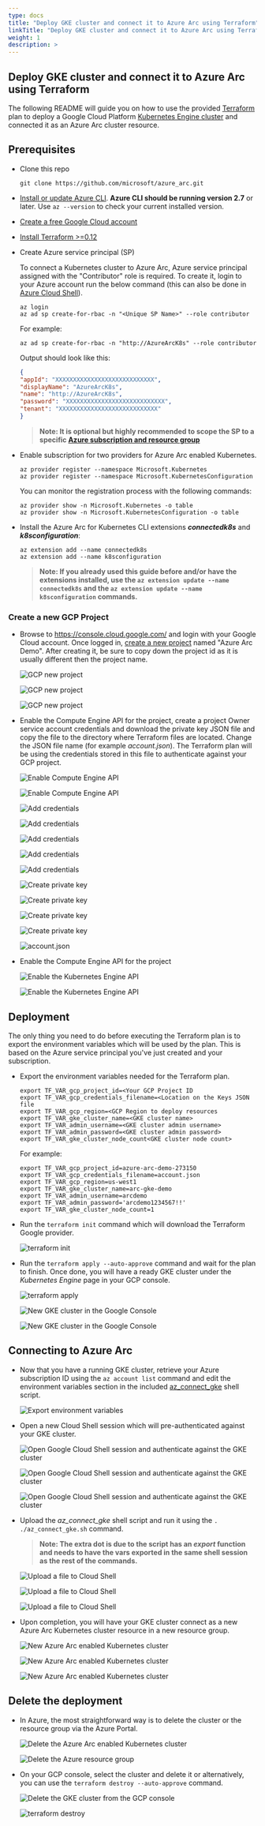 ```yaml
---
type: docs
title: "Deploy GKE cluster and connect it to Azure Arc using Terraform"
linkTitle: "Deploy GKE cluster and connect it to Azure Arc using Terraform"
weight: 1
description: >
---
```


## Deploy GKE cluster and connect it to Azure Arc using Terraform

The following README will guide you on how to use the provided [Terraform](https://www.terraform.io/) plan to deploy a Google Cloud Platform [Kubernetes Engine cluster](https://cloud.google.com/kubernetes-engine) and connected it as an Azure Arc cluster resource.

## Prerequisites

* Clone this repo

    ```console
    git clone https://github.com/microsoft/azure_arc.git
    ```

* [Install or update Azure CLI](https://docs.microsoft.com/en-us/cli/azure/install-azure-cli?view=azure-cli-latest). **Azure CLI should be running version 2.7** or later. Use ```az --version``` to check your current installed version.

* [Create a free Google Cloud account](https://cloud.google.com/free)

* [Install Terraform >=0.12](https://learn.hashicorp.com/terraform/getting-started/install.html)

* Create Azure service principal (SP)

    To connect a Kubernetes cluster to Azure Arc, Azure service principal assigned with the "Contributor" role is required. To create it, login to your Azure account run the below command (this can also be done in [Azure Cloud Shell](https://shell.azure.com/)).

    ```console
    az login
    az ad sp create-for-rbac -n "<Unique SP Name>" --role contributor
    ```

    For example:

    ```console
    az ad sp create-for-rbac -n "http://AzureArcK8s" --role contributor
    ```

    Output should look like this:

    ```json
    {
    "appId": "XXXXXXXXXXXXXXXXXXXXXXXXXXXX",
    "displayName": "AzureArcK8s",
    "name": "http://AzureArcK8s",
    "password": "XXXXXXXXXXXXXXXXXXXXXXXXXXXX",
    "tenant": "XXXXXXXXXXXXXXXXXXXXXXXXXXXX"
    }
    ```

  > **Note: It is optional but highly recommended to scope the SP to a specific [Azure subscription and resource group](https://docs.microsoft.com/en-us/cli/azure/ad/sp?view=azure-cli-latest)**

* Enable subscription for two providers for Azure Arc enabled Kubernetes.
  
  ```console
  az provider register --namespace Microsoft.Kubernetes
  az provider register --namespace Microsoft.KubernetesConfiguration
  ```

  You can monitor the registration process with the following commands:

  ```console
  az provider show -n Microsoft.Kubernetes -o table
  az provider show -n Microsoft.KubernetesConfiguration -o table
  ```

* Install the Azure Arc for Kubernetes CLI extensions ***connectedk8s*** and ***k8sconfiguration***:

  ```console
  az extension add --name connectedk8s
  az extension add --name k8sconfiguration
  ```

  > **Note: If you already used this guide before and/or have the extensions installed, use the ```az extension update --name connectedk8s``` and the ```az extension update --name k8sconfiguration``` commands.**

### Create a new GCP Project

* Browse to https://console.cloud.google.com/ and login with your Google Cloud account. Once logged in, [create a new project](https://cloud.google.com/resource-manager/docs/creating-managing-projects) named "Azure Arc Demo". After creating it, be sure to copy down the project id as it is usually different then the project name.

  ![GCP new project](./01.png)

  ![GCP new project](./02.png)

  ![GCP new project](./03.png)

* Enable the Compute Engine API for the project, create a project Owner service account credentials and download the private key JSON file and copy the file to the directory where Terraform files are located. Change the JSON file name (for example *account.json*). The Terraform plan will be using the credentials stored in this file to authenticate against your GCP project.

  ![Enable Compute Engine API](./04.png)

  ![Enable Compute Engine API](./05.png)

  ![Add credentials](./06.png)

  ![Add credentials](./07.png)

  ![Add credentials](./08.png)

  ![Add credentials](./09.png)

  ![Add credentials](./10.png)

  ![Create private key](./11.png)

  ![Create private key](./12.png)

  ![Create private key](./13.png)

  ![Create private key](./14.png)

  ![account.json](./15.png)

* Enable the Compute Engine API for the project

  ![Enable the Kubernetes Engine API](./16.png)

  ![Enable the Kubernetes Engine API](./17.png)

## Deployment

The only thing you need to do before executing the Terraform plan is to export the environment variables which will be used by the plan. This is based on the Azure service principal you've just created and your subscription.  

* Export the environment variables needed for the Terraform plan.

  ```console
  export TF_VAR_gcp_project_id=<Your GCP Project ID
  export TF_VAR_gcp_credentials_filename=<Location on the Keys JSON file
  export TF_VAR_gcp_region=<GCP Region to deploy resources
  export TF_VAR_gke_cluster_name=<GKE cluster name>
  export TF_VAR_admin_username=<GKE cluster admin username>
  export TF_VAR_admin_password=<GKE cluster admin password>
  export TF_VAR_gke_cluster_node_count<GKE cluster node count>
  ```  

  For example:

  ```console
  export TF_VAR_gcp_project_id=azure-arc-demo-273150
  export TF_VAR_gcp_credentials_filename=account.json
  export TF_VAR_gcp_region=us-west1
  export TF_VAR_gke_cluster_name=arc-gke-demo
  export TF_VAR_admin_username=arcdemo
  export TF_VAR_admin_password='arcdemo1234567!!'
  export TF_VAR_gke_cluster_node_count=1
  ```

* Run the ```terraform init``` command which will download the Terraform Google provider.

  ![terraform init](./18.png)

* Run the ```terraform apply --auto-approve``` command and wait for the plan to finish. Once done, you will have a ready GKE cluster under the *Kubernetes Engine* page in your GCP console.

  ![terraform apply](./19.png)

  ![New GKE cluster in the Google Console](./20.png)

  ![New GKE cluster in the Google Console](./21.png)

## Connecting to Azure Arc

* Now that you have a running GKE cluster, retrieve your Azure subscription ID using the ```az account list``` command and edit the environment variables section in the included [az_connect_gke](https://github.com/microsoft/azure_arc/blob/main/azure_arc_k8s_jumpstart/gke/terraform/scripts/az_connect_gke.sh) shell script.

  ![Export environment variables](./22.png)

* Open a new Cloud Shell session which will pre-authenticated against your GKE cluster.

  ![Open Google Cloud Shell session and authenticate against the GKE cluster](./23.png)

  ![Open Google Cloud Shell session and authenticate against the GKE cluster](./24.png)

  ![Open Google Cloud Shell session and authenticate against the GKE cluster](./25.png)

* Upload the *az_connect_gke* shell script and run it using the ```. ./az_connect_gke.sh``` command.

  > **Note: The extra dot is due to the script has an *export* function and needs to have the vars exported in the same shell session as the rest of the commands.**

  ![Upload a file to Cloud Shell](./26.png)

  ![Upload a file to Cloud Shell](./27.png)

  ![Upload a file to Cloud Shell](./28.png)

* Upon completion, you will have your GKE cluster connect as a new Azure Arc Kubernetes cluster resource in a new resource group.

  ![New Azure Arc enabled Kubernetes cluster](./29.png)

  ![New Azure Arc enabled Kubernetes cluster](./30.png)

  ![New Azure Arc enabled Kubernetes cluster](./31.png)

## Delete the deployment

* In Azure, the most straightforward way is to delete the cluster or the resource group via the Azure Portal.

  ![Delete the Azure Arc enabled Kubernetes cluster](./32.png)

  ![Delete the Azure resource group](./33.png)

* On your GCP console, select the cluster and delete it or alternatively, you can use the ```terraform destroy --auto-approve``` command.

  ![Delete the GKE cluster from the GCP console](./34.png)

  ![terraform destroy](./35.png)
